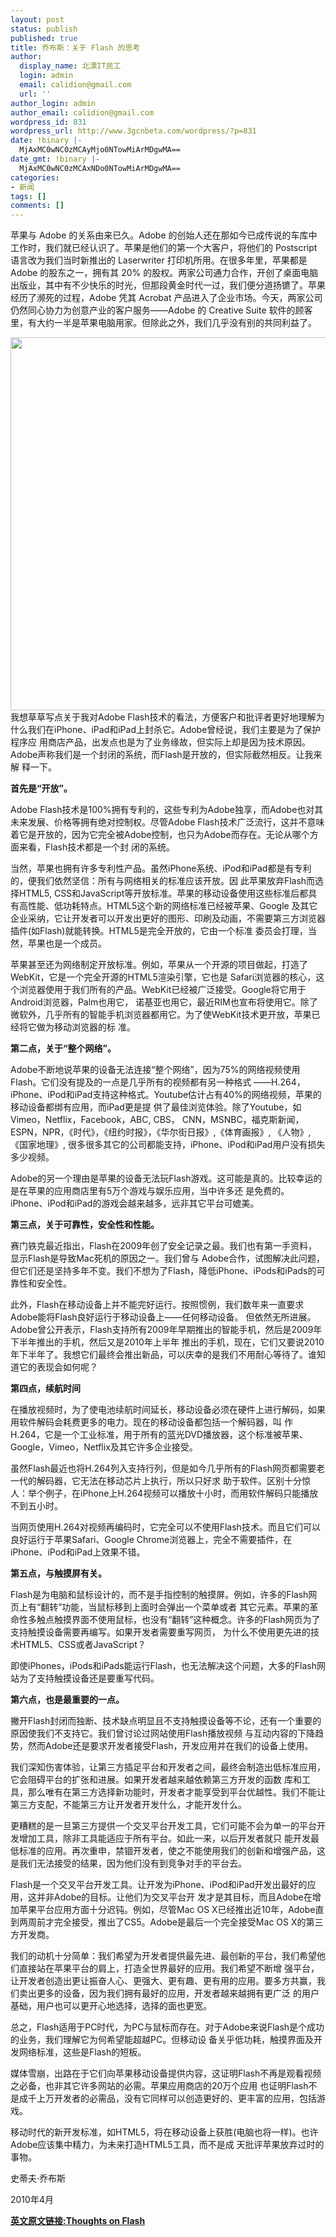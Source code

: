 ```yaml
---
layout: post
status: publish
published: true
title: 乔布斯：关于 Flash 的思考
author:
  display_name: 北漂IT民工
  login: admin
  email: calidion@gmail.com
  url: ''
author_login: admin
author_email: calidion@gmail.com
wordpress_id: 831
wordpress_url: http://www.3gcnbeta.com/wordpress/?p=831
date: !binary |-
  MjAxMC0wNC0zMCAyMjo0NTowMiArMDgwMA==
date_gmt: !binary |-
  MjAxMC0wNC0zMCAxNDo0NTowMiArMDgwMA==
categories:
- 新闻
tags: []
comments: []
---
```

<p>苹果与 Adobe 的关系由来已久。Adobe 的创始人还在那如今已成传说的车库中工作时，我们就已经认识了。苹果是他们的第一个大客户，将他们的 Postscript 语言改为我们当时新推出的 Laserwriter 打印机所用。在很多年里，苹果都是 Adobe 的股东之一，拥有其 20% 的股权。两家公司通力合作，开创了桌面电脑出版业，其中有不少快乐的时光，但那段黄金时代一过，我们便分道扬镳了。苹果经历了濒死的过程，Adobe 凭其 Acrobat 产品进入了企业市场。今天，两家公司仍然同心协力为创意产业的客户服务&mdash;&mdash;Adobe 的 Creative Suite 软件的顾客里，有大约一半是苹果电脑用家。但除此之外，我们几乎没有别的共同利益了。</p>
<p><img src="http://img.cnbeta.com/upimg/100430/zhangxiaolu_00495356382085.jpg" border="0" alt="" width="514" height="597" /><br />
我想草草写点关于我对Adobe Flash技术的看法，方便客户和批评者更好地理解为什么我们在iPhone、iPad和iPad上封杀它。Adobe曾经说，我们主要是为了保护程序应 用商店产品，出发点也是为了业务缘故，但实际上却是因为技术原因。Adobe声称我们是一个封闭的系统，而Flash是开放的，但实际截然相反。让我来解 释一下。</p>
<p><strong> 首先是&ldquo;开放&rdquo;。</strong></p>
<p>Adobe Flash技术是100%拥有专利的，这些专利为Adobe独享，而Adobe也对其未来发展、价格等拥有绝对控制权。尽管Adobe Flash技术广泛流行，这并不意味着它是开放的，因为它完全被Adobe控制，也只为Adobe而存在。无论从哪个方面来看，Flash技术都是一个封 闭的系统。</p>
<p>当然，苹果也拥有许多专利性产品。虽然iPhone系统、iPod和iPad都是有专利的，便我们依然坚信：所有与网络相关的标准应该开放。因 此苹果放弃Flash而选择HTML5, CSS和JavaScript等开放标准。苹果的移动设备使用这些标准后都具有高性能、低功耗特点。HTML5这个新的网络标准已经被苹果、Google 及其它企业采纳，它让开发者可以开发出更好的图形、印刷及动画，不需要第三方浏览器插件(如Flash)就能转换。HTML5是完全开放的，它由一个标准 委员会打理，当然，苹果也是一个成员。</p>
<p>苹果甚至还为网络制定开放标准。例如，苹果从一个开源的项目做起，打造了WebKit，它是一个完全开源的HTML5渲染引擎，它也是 Safari浏览器的核心，这个浏览器使用于我们所有的产品。WebKit已经被广泛接受。Google将它用于Android浏览器，Palm也用它， 诺基亚也用它，最近RIM也宣布将使用它。除了微软外，几乎所有的智能手机浏览器都用它。为了使WebKit技术更开放，苹果已经将它做为移动浏览器的标 准。</p>
<p><strong> 第二点，关于&ldquo;整个网络&rdquo;。</strong></p>
<p>Adobe不断地说苹果的设备无法连接&ldquo;整个网络&rdquo;，因为75%的网络视频使用Flash。它们没有提及的一点是几乎所有的视频都有另一种格式 &mdash;&mdash;H.264，iPhone、iPod和iPad支持这种格式。Youtube估计占有40%的网络视频，苹果的移动设备都绑有应用，而iPad更是提 供了最佳浏览体验。除了Youtube，如Vimeo，Netflix，Facebook，ABC, CBS， CNN，MSNBC，福克斯新闻，ESPN，NPR，《时代》，《纽约时报》，《华尔街日报》,《体育画报》, 《人物》, 《国家地理》, 很多很多其它的公司都能支持，iPhone、iPod和iPad用户没有损失多少视频。</p>
<p>Adobe的另一个理由是苹果的设备无法玩Flash游戏。这可能是真的。比较幸运的是在苹果的应用商店里有5万个游戏与娱乐应用，当中许多还 是免费的。iPhone、iPod和iPad的游戏会越来越多，远非其它平台可媲美。</p>
<p><strong> 第三点，关于可靠性，安全性和性能。</strong></p>
<p>赛门铁克最近指出，Flash在2009年创了安全记录之最。我们也有第一手资料，显示Flash是导致Mac死机的原因之一。我们曾与 Adobe合作，试图解决此问题，但它们还是坚持多年不变。我们不想为了Flash，降低iPhone、iPods和iPads的可靠性和安全性。</p>
<p>此外，Flash在移动设备上并不能完好运行。按照惯例，我们数年来一直要求Adobe能将Flash良好运行于移动设备上&mdash;&mdash;任何移动设备。 但依然无所进展。Adobe曾公开表示，Flash支持所有2009年早期推出的智能手机，然后是2009年下半年推出的手机，然后又是2010年上半年 推出的手机，现在，它们又要说2010年下半年了。我想它们最终会推出新品，可以庆幸的是我们不用耐心等待了。谁知道它的表现会如何呢？</p>
<p><strong> 第四点，续航时间</strong></p>
<p>在播放视频时，为了使电池续航时间延长，移动设备必须在硬件上进行解码，如果用软件解码会耗费更多的电力。现在的移动设备都包括一个解码器，叫 作H.264，它是一个工业标准，用于所有的蓝光DVD播放器，这个标准被苹果、Google，Vimeo，Netflix及其它许多企业接受。</p>
<p>虽然Flash最近也将H.264列入支持行列，但是如今几乎所有的Flash网页都需要老一代的解码器，它无法在移动芯片上执行，所以只好求 助于软件。区别十分惊人：举个例子，在iPhone上H.264视频可以播放十小时，而用软件解码只能播放不到五小时。</p>
<p>当网页使用H.264对视频再编码时，它完全可以不使用Flash技术。而且它们可以良好运行于苹果Safari、Google Chrome浏览器上，完全不需要插件，在iPhone、iPod和iPad上效果不错。</p>
<p><strong> 第五点，与触摸屏有关。</strong></p>
<p>Flash是为电脑和鼠标设计的，而不是手指控制的触摸屏。例如，许多的Flash网页上有&ldquo;翻转&rdquo;功能，当鼠标移到上面时会弹出一个菜单或者 其它元素。苹果的革命性多触点触摸界面不使用鼠标，也没有&ldquo;翻转&rdquo;这种概念。许多的Flash网页为了支持触摸设备需要再编写。如果开发者需要重写网页， 为什么不使用更先进的技术HTML5、CSS或者JavaScript？</p>
<p>即使iPhones，iPods和iPads能运行Flash，也无法解决这个问题，大多的Flash网站为了支持触摸设备还是要重写代码。</p>
<p><strong> 第六点，也是最重要的一点。</strong></p>
<p>撇开Flash封闭而独断、技术缺点明显且不支持触摸设备等不论，还有一个重要的原因使我们不支持它。我们曾讨论过网站使用Flash播放视频 与互动内容的下降趋势，然而Adobe还是要求开发者接受Flash，开发应用并在我们的设备上使用。</p>
<p>我们深知伤害体验，让第三方插足平台和开发者之间，最终会制造出低标准应用，它会阻碍平台的扩张和进展。如果开发者越来越依赖第三方开发的函数 库和工具，那么唯有在第三方选择新功能时，开发者才能享受到平台优越性。我们不能让第三方支配，不能第三方让开发者开发什么，才能开发什么。</p>
<p>更糟糕的是一旦第三方提供一个交叉平台开发工具，它们可能不会为单一的平台开发增加工具，除非工具能适应于所有平台。如此一来，以后开发者就只 能开发最低标准的应用。再次重申，禁锢开发者，使之不能使用我们的创新和增强产品，这是我们无法接受的结果，因为他们没有到竞争对手的平台去。</p>
<p>Flash是一个交叉平台开发工具。让开发为iPhone、iPod和iPad开发出最好的应用，这并非Adobe的目标。让他们为交叉平台开 发才是其目标，而且Adobe在增加苹果平台应用方面十分迟钝。例如，尽管Mac OS X已经推出近10年，Adobe直到两周前才完全接受，推出了CS5。Adobe是最后一个完全接受Mac OS X的第三方开发商。</p>
<p>我们的动机十分简单：我们希望为开发者提供最先进、最创新的平台，我们希望他们直接站在苹果平台的肩上，打造全世界最好的应用。我们希望不断增 强平台，让开发者创造出更让振奋人心、更强大、更有趣、更有用的应用。要多方共赢，我们卖出更多的设备，因为我们拥有最好的应用，开发者越来越拥有更广泛 的用户基础，用户也可以更开心地选择，选择的面也更宽。</p>
<p>总之，Flash适用于PC时代，为PC与鼠标而存在。对于Adobe来说Flash是个成功的业务，我们理解它为何希望能超越PC。但移动设 备关乎低功耗，触摸界面及开发网络标准，这些是Flash的短板。</p>
<p>媒体雪崩，出路在于它们向苹果移动设备提供内容，这证明Flash不再是观看视频之必备，也非其它许多网站的必需。苹果应用商店的20万个应用 也证明Flash不是成千上万开发者的必需品，没有它同样可以创造更好的、更丰富的应用，包括游戏。</p>
<p>移动时代的新开发标准，如HTML5，将在移动设备上获胜(电脑也将一样)。也许Adobe应该集中精力，为未来打造HTML5工具，而不是成 天批评苹果放弃过时的事物。</p>
<p>史蒂夫&middot;乔布斯</p>
<p>2010年4月</p>
<p><a href="http://www.apple.com/hotnews/thoughts-on-flash/"><strong>英文原文链接:Thoughts on Flash</strong></a></p>
